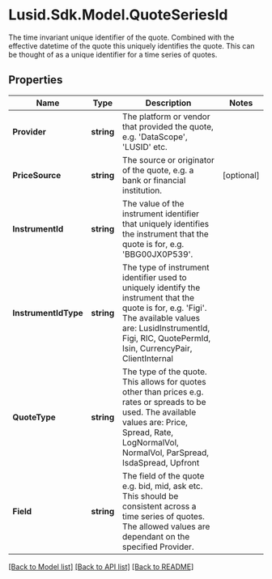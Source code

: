 # Lusid.Sdk.Model.QuoteSeriesId
The time invariant unique identifier of the quote. Combined with the effective datetime of the quote this  uniquely identifies the quote. This can be thought of as a unique identifier for a time series of quotes.

## Properties

Name | Type | Description | Notes
------------ | ------------- | ------------- | -------------
**Provider** | **string** | The platform or vendor that provided the quote, e.g. &#39;DataScope&#39;, &#39;LUSID&#39; etc. | 
**PriceSource** | **string** | The source or originator of the quote, e.g. a bank or financial institution. | [optional] 
**InstrumentId** | **string** | The value of the instrument identifier that uniquely identifies the instrument that the quote is for, e.g. &#39;BBG00JX0P539&#39;. | 
**InstrumentIdType** | **string** | The type of instrument identifier used to uniquely identify the instrument that the quote is for, e.g. &#39;Figi&#39;. The available values are: LusidInstrumentId, Figi, RIC, QuotePermId, Isin, CurrencyPair, ClientInternal | 
**QuoteType** | **string** | The type of the quote. This allows for quotes other than prices e.g. rates or spreads to be used. The available values are: Price, Spread, Rate, LogNormalVol, NormalVol, ParSpread, IsdaSpread, Upfront | 
**Field** | **string** | The field of the quote e.g. bid, mid, ask etc. This should be consistent across a time series of quotes. The allowed values are dependant on the specified Provider. | 

[[Back to Model list]](../README.md#documentation-for-models) [[Back to API list]](../README.md#documentation-for-api-endpoints) [[Back to README]](../README.md)

